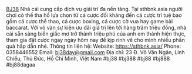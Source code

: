 [BJ38](https://sthbnk.asia/) Nhà cái cung cấp dịch vụ giải trí đa nền tảng. Tại sthbnk.asia người chơi có thể tha hồ lựa chọn từ cá cược đối kháng đến cá cược trí tuệ bao gồm cá cược thể thao, cá cược boxing, cá cược cờ vua hay game bài baccarat. Với vô vàn sự kiện ưu đãi giá trị lên tới hàng trăm triệu đồng, nhà cái sẵn sàng biến giấc mơ trở thành triệu phú của anh em thành hiện thực, tham gia đặt cược ngay ngày hôm nay để kịp rinh về cho mình nhiểu phần quà hấp dẫn nhé.
Thông tin liên hệ:
Website: https://sthbnk.asia/
Phone: 0358446552
Email: bj38day@gmail.com
Địa chỉ: 23 Đ. Võ Văn Ngân, Linh Chiểu, Thủ Đức, Hồ Chí Minh, Việt Nam
#bj38 #bj388 #bj88 #bj888 #bj88dagaa